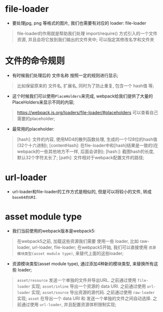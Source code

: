 # file-loader 
* 要处理jpg, png 等格式的图片, 我们也需要有对应的 loader: file-loader 
> file-loader的作用就是帮助我们处理 import/require() 方式引入的一个文件资源, 并且会将它放到我们输出的文件夹中;
> 可以指定其修改名字和文件夹

# 文件的命令规则 
* 有时候我们处理后的 文件名称 按照一定的规则进行显示;
> 比如保留原来的 文件名, 扩展名, 同时为了防止重复, 包含一个 hash值 等;
* 这个时候我们可以使用`PlaceHolders`来完成, webpack给我们提供了大量的PlaceHolders来显示不同的内容;
> https://webpack.js.org/loaders/file-loader/#placeholders
> 可以查看自己需要的placeholder;

* 最常用的placeholder:
> [ext]: 处理文件的扩展名;
> [name]: 处理文件的名称;
> [hash]: 文件的内容, 使用MD4的散列函数处理, 生成的一个128位的hash值(32个十六进制);
> [contentHash]: 在file-loader中和[hash]结果是一致的(在webpack的一些其他地方不一样, 后面会讲到);
> [hash:<length>]: 截图hash的长度,默认32个字符太长了;
> [path]: 文件相对于webpack配置文件的路径;

# url-loader 
* url-loader和file-loader的工作方式是相似的, 但是可以将较小的文件, 转成 `base64的URI`.

# asset module type  
* 我们当前使用的webpack版本是webpack5:
> 在webpack5之前, 加载这些资源我们需要 使用一些 loader, 比如 raw-loader, url-loader, file-loader;
> 在webpack5开始, 我们可以直接使用 `资源模块类型(asset module type)`, 来替代上面的这些loader;
* 资源模块类型(asset module type), 通过添加4种新的模块类型, 来替换所有这些 loader;
> `asset/resource` 发送一个单独的文件并导出URL. 之前通过使用 `file-loader` 实现;
> `asset/inline` 导出一个资源的 data URI. 之前通过使用 `url-loader` 实现;
> `asset/source` 导出资源的源代码. 之前通过使用 `raw-loader` 实现;
> `asset` 在导出一个 data URI 和 发送一个单独的文件之间自动选择. 之前通过使用 `url-loader`, 并且配置资源体积限制实现;